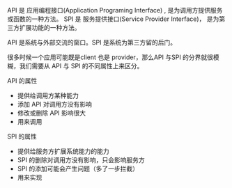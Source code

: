 API 是 应用编程接口(Application Programing Interface) , 是为调用方提供服务或函数的一种方法。 SPI 是 服务提供接口(Service Provider Interface)， 是为第三方扩展功能的一种方法。

API 是系统与外部交流的窗口。SPI 是系统为第三方留的后门。

很多时候一个应用可能既是client 也是 provider，那么API 与SPI 的分界就很模糊，我们需要从 API 与 SPI 的不同属性上来区分。

API 的属性

-   提供给调用方某种能力
-   添加 API 对调用方没有影响
-   修改或删除 API 影响很大
-   用来调用

SPI 的属性

-   提供给服务方扩展系统能力的能力
-   SPI 的删除对调用方没有影响，只会影响服务方
-   SPI 的添加可能会产生问题（多了一步拦截）
-   用来实现